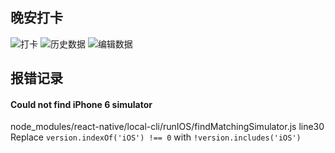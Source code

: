 ## 晚安打卡

![打卡](https://seminelee.github.io/static/2019/08/ios-1.png)
![历史数据](https://seminelee.github.io/static/2019/08/ios-2.png)
![编辑数据](https://seminelee.github.io/static/2019/08/ios-3.png)

## 报错记录
#### Could not find iPhone 6 simulator
node_modules/react-native/local-cli/runIOS/findMatchingSimulator.js line30
Replace ```version.indexOf('iOS') !== 0``` with ``` !version.includes('iOS') ```
